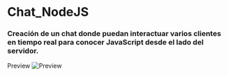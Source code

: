# Chat_NodeJS
### Creación de un chat donde puedan interactuar varios clientes en tiempo real para conocer JavaScript desde el lado del servidor.
Preview
![Preview](https://github.com/ENPANADA/Chat_NodeJS/assets/92269511/ee07d630-0393-4158-bdbb-fba0e2ec7bfc)
